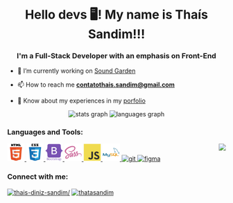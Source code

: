 <h1 align="center">Hello devs 🖥️! My name is Thaís Sandim!!!</h1>
<h3 align="center">I'm a Full-Stack Developer with an emphasis on Front-End</h3>

- 🔭 I’m currently working on [Sound Garden](https://github.com/thaisdsandim/sound-garden-xp44)

- 📫 How to reach me **contatothais.sandim@gmail.com**

- 📄 Know about my experiences in my [porfolio](https://drive.google.com/file/d/1M0Kn2HQXHYxxneEIw0qvX2X09UPzgLOK/view?usp=sharing)

<div align="center">
  <img src="https://github-readme-stats.vercel.app/api?hide_title=false&hide_rank=false&show_icons=true&include_all_commits=true&count_private=true&disable_animations=false&theme=dracula&locale=en&hide_border=false&username=thaisdsandim" height="130" alt="stats graph"  />
  <img src="https://github-readme-stats.vercel.app/api/top-langs?locale=en&hide_title=false&layout=compact&card_width=320&langs_count=5&theme=dracula&hide_border=false&username=thaisdsandim" height="130" alt="languages graph"  />
</div>

<h3 align="left">Languages and Tools:</h3>
<p align="left">
<img align="right" height="150" src="https://user-images.githubusercontent.com/96362469/180017520-8ffb09eb-c49e-491c-b019-8fed6316019e.gif"/>
<a href="https://www.w3.org/html/" target="_blank" rel="noreferrer"> <img src="https://raw.githubusercontent.com/devicons/devicon/master/icons/html5/html5-original-wordmark.svg" alt="html5" width="40" height="40"/> </a> <a href="https://www.w3schools.com/css/" target="_blank" rel="noreferrer"> <img src="https://raw.githubusercontent.com/devicons/devicon/master/icons/css3/css3-original-wordmark.svg" alt="css3" width="40" height="40"/> </a> <a href="https://getbootstrap.com" target="_blank" rel="noreferrer"> <img src="https://raw.githubusercontent.com/devicons/devicon/master/icons/bootstrap/bootstrap-plain-wordmark.svg" alt="bootstrap" width="40" height="40"/> </a> <a href="https://sass-lang.com" target="_blank" rel="noreferrer"> <img src="https://raw.githubusercontent.com/devicons/devicon/master/icons/sass/sass-original.svg" alt="sass" width="40" height="40"/> </a><a href="https://developer.mozilla.org/en-US/docs/Web/JavaScript" target="_blank" rel="noreferrer"> <img src="https://raw.githubusercontent.com/devicons/devicon/master/icons/javascript/javascript-original.svg" alt="javascript" width="40" height="40"/> </a> <a href="https://www.mysql.com/" target="_blank" rel="noreferrer"> <img src="https://raw.githubusercontent.com/devicons/devicon/master/icons/mysql/mysql-original-wordmark.svg" alt="mysql" width="40" height="40"/> </a> <a href="https://git-scm.com/" target="_blank" rel="noreferrer"> <img src="https://www.vectorlogo.zone/logos/git-scm/git-scm-icon.svg" alt="git" width="40" height="40"/> </a> <a href="https://www.figma.com/" target="_blank" rel="noreferrer"> <img src="https://www.vectorlogo.zone/logos/figma/figma-icon.svg" alt="figma" width="40" height="40"/> </a> </p>


<h3 align="left">Connect with me:</h3>
<p align="left"> 
<a href="https://linkedin.com/in/thais-diniz-sandim/" target="blank"><img align="center" src="https://raw.githubusercontent.com/rahuldkjain/github-profile-readme-generator/master/src/images/icons/Social/linked-in-alt.svg" alt="thais-diniz-sandim/" height="30" width="40" /></a>
<a href="https://instagram.com/thatasandim" target="blank"><img align="center" src="https://raw.githubusercontent.com/rahuldkjain/github-profile-readme-generator/master/src/images/icons/Social/instagram.svg" alt="thatasandim" height="30" width="40" /></a>
</p>
